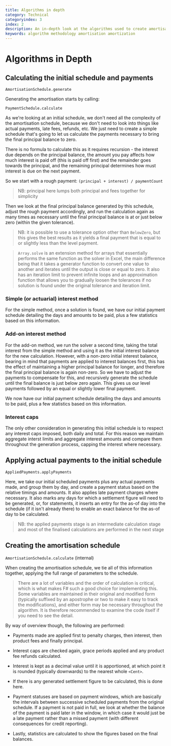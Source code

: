 ```yaml
---
title: Algorithms in depth
category: Technical
categoryindex: 3
index: 2
description: An in-depth look at the algorithms used to create amortisation schedules
keywords: algorithm methodology amortisation amortization
---
```


# Algorithms in Depth

## Calculating the initial schedule and payments

```AmortisationSchedule.generate```

Generating the amortisation starts by calling:

```PaymentSchedule.calculate```

As we're looking at an initial schedule, we don't need all the complexity of the amortisation schedule, because we don't need to look into
things like actual payments, late fees, refunds, etc. We just need to create a simple schedule that's going to let us calculate the payments
necessary to bring the final principal balance to zero.

There is no formula to calculate this as it requires recursion - the interest due depends on the principal balance, the amount you pay affects
how much interest is paid off (this is paid off first) and the remainder goes towards the principal, and the remaining principal determines
how must interest is due on the next payment.

So we start with a rough payment: ```(principal + interest) / paymentCount```

> NB: principal here lumps both principal and fees together for simplicity

Then we look at the final principal balance generated by this schedule, adjust the rough payment accordingly, and run the calculation again
as many times as necessary until the final principal balance is at or just below zero (within the given tolerance).

> NB: it is possible to use a tolerance option other than ```BelowZero```, but this gives the best results as it yields a final payment that is equal
to or slightly less than the level payment.

> ```Array.solve``` is an extension method for arrays that essentially performs the same function as the solver in Excel, the main difference
being that it takes a generator function to convert one value to another and iterates until the output is close or equal to zero. It also has an
iteration limit to prevent infinite loops and an approximation function that allows you to gradually loosen the tolerances if no solution is
found under the original tolerance and iteration limit.

### Simple (or actuarial) interest method

For the simple method, once a solution is found, we have our initial payment schedule detailing the days and amounts to be paid, plus a few statistics
based on this information.

### Add-on interest method

For the add-on method, we run the solver a second time, taking the total interest from the simple method and using it as the initial interest balance
for the new calculation. However, with a non-zero initial interest balance, bearing in mind that payments are applied to interest balances first,
this has the effect of maintaining a higher principal balance for longer, and therefore the final principal balance is again non-zero. So we have
to adjust the payments to compensate for this, and recursively generate the schedule until the final balance is just below zero again. This gives
us our level payments followed by an equal or slightly lower final payment.

We now have our initial payment schedule detailing the days and amounts to be paid, plus a few statistics based on this information.

### Interest caps

The only other consideration in generating this initial schedule is to respect any interest caps imposed, both daily and total. For this reason
we maintain aggregate interst limits and aggregate interest amounts and compare them throughout the generation process, capping the interest where
necessary.

## Applying actual payments to the initial schedule

```AppliedPayments.applyPayments```

Here, we take our initial scheduled payments plus any actual payments made, and group them by day, and create a payment status based on the
relative timings and amounts. It also applies late payment charges where necessary. It also marks any days for which a settlement figure will
need to be generated, or, for statements, it inserts an entry for the as-of day into the schedule (if it isn't already there) to enable an exact
balance for the as-of day to be calculated.

> NB: the applied payments stage is an intermediate calculation stage and most of the finalised calculations are performed in the next stage

## Creating the amortisation schedule

```AmortisationSchedule.calculate``` (internal)

When creating the amortisation schedule, we tie all of this information together, applying the full range of parameters to the schedule.

> There are a lot of variables and the order of calculation is critical, which is what makes F# such a good choice for implementing this. Some
variables are maintained in their original and modified form (typically suffixed by an apostrophe or two to make it easy to track the modifications),
and either form may be necessary throughout the algorithm. It is therefore recommended to examine the code itself if you need to see the detail.

By way of overview though, the following are performed:

- Payments made are applied first to penalty charges, then interest, then product fees and finally principal.

- Interest caps are checked again, grace periods applied and any product fee refunds calculated.

- Interest is kept as a decimal value until it is apportioned, at which point it is rounded (typically downwards) to the nearest whole ```<Cent>```.

- If there is any generated settlement figure to be calculated, this is done here.

- Payment statuses are based on payment windows, which are basically the intervals between successive scheduled payments from the original schedule.
If a payment is not paid in full, we look at whether the balance of the payment is paid later in the window, in which case it would just be a late
payment rather than a missed payment (with different consequences for credit reporting).

- Lastly, statistics are calculated to show the figures based on the final balances.

